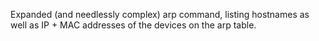 Expanded (and needlessly complex) arp command, listing hostnames as well as IP + MAC addresses of the devices on the arp table.
